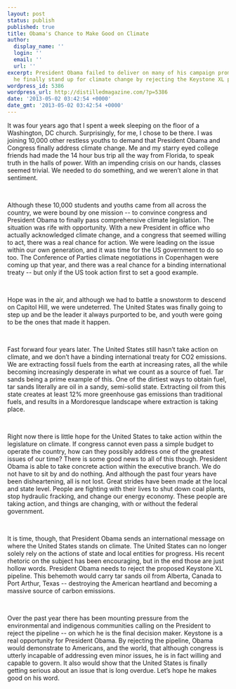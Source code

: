 ```yaml
---
layout: post
status: publish
published: true
title: Obama's Chance to Make Good on Climate
author:
  display_name: ''
  login: ''
  email: ''
  url: ''
excerpt: President Obama failed to deliver on many of his campaign promises, but will
  he finally stand up for climate change by rejecting the Keystone XL pipeline?
wordpress_id: 5386
wordpress_url: http://distilledmagazine.com/?p=5386
date: '2013-05-02 03:42:54 +0000'
date_gmt: '2013-05-02 03:42:54 +0000'
---
```

<p>It was four years ago that I spent a week sleeping on the floor of a Washington, DC church. Surprisingly, for me, I chose to be there. I was joining 10,000 other restless youths to demand that President Obama and Congress finally address climate change. Me and my starry eyed college friends had made the 14 hour bus trip all the way from Florida, to speak truth in the halls of power. With an impending crisis on our hands, classes seemed trivial. We needed to do something, and we weren’t alone in that sentiment.</p>
<p>&nbsp;</p>
<p>Although these 10,000 students and youths came from all across the country, we were bound by one mission -- to convince congress and President Obama to finally pass comprehensive climate legislation. The situation was rife with opportunity. With a new President in office who actually acknowledged climate change, and a congress that seemed willing to act, there was a real chance for action. We were leading on the issue within our own generation, and it was time for the US government to do so too. The Conference of Parties climate negotiations in Copenhagen were coming up that year, and there was a real chance for a binding international treaty -- but only if the US took action first to set a good example.</p>
<p>&nbsp;</p>
<p>Hope was in the air, and although we had to battle a snowstorm to descend on Capitol Hill, we were undeterred. The United States was finally going to step up and be the leader it always purported to be, and youth were going to be the ones that made it happen.</p>
<p>&nbsp;</p>
<p>Fast forward four years later. The United States still hasn’t take action on climate, and we don’t have a binding international treaty for CO2 emissions. We are extracting fossil fuels from the earth at increasing rates, all the while becoming increasingly desperate in what we count as a source of fuel. Tar sands being a prime example of this. One of the dirtiest ways to obtain fuel, tar sands literally are oil in a sandy, semi-solid state. Extracting oil from this state creates at least 12% more greenhouse gas emissions than traditional fuels, and results in a Mordoresque landscape where extraction is taking<br />
place.</p>
<p>&nbsp;</p>
<p>Right now there is little hope for the United States to take action within the legislature on climate. If congress cannot even pass a simple budget to operate the country, how can they possibly address one of the greatest issues of our time? There is some good news to all of this though. President Obama is able to take concrete action within the executive branch. We do not have to sit by and do nothing. And although the past four years have been disheartening, all is not lost. Great strides have been made at the local and state level. People are fighting with their lives to shut down coal plants, stop hydraulic fracking, and change our energy economy. These people are taking action, and things are changing, with or without the federal government.</p>
<p>&nbsp;</p>
<p>It is time, though, that President Obama sends an international message on where the United States stands on climate. The United States can no longer solely rely on the actions of state and local entities for progress. His recent rhetoric on the subject has been encouraging, but in the end those are just hollow words. President Obama needs to reject the proposed Keystone XL pipeline. This behemoth would carry tar sands oil from Alberta, Canada to Port Arthur, Texas -- destroying the American heartland and becoming a massive source of carbon emissions.</p>
<p>&nbsp;</p>
<p>Over the past year there has been mounting pressure from the environmental and indigenous communities calling on the President to reject the pipeline -- on which he is the final decision maker. Keystone is a real opportunity for President Obama. By rejecting the pipeline, Obama would demonstrate to Americans, and the world, that although congress is utterly incapable of addressing even minor issues, he is in fact willing and capable to govern. It also would show that the United States is finally getting serious about an issue that is long overdue. Let’s hope he makes good on his word.</p>
